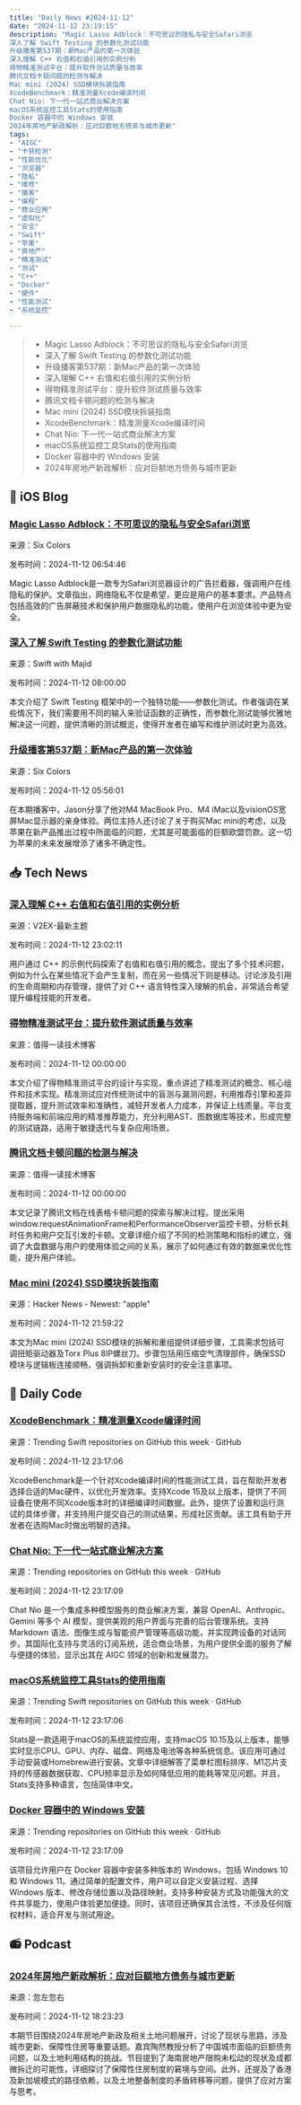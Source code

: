 ```yaml
---
title: "Daily News #2024-11-12"
date: "2024-11-12 23:19:15"
description: "Magic Lasso Adblock：不可思议的隐私与安全Safari浏览
深入了解 Swift Testing 的参数化测试功能
升级播客第537期：新Mac产品的第一次体验
深入理解 C++ 右值和右值引用的实例分析
得物精准测试平台：提升软件测试质量与效率
腾讯文档卡顿问题的检测与解决
Mac mini (2024) SSD模块拆装指南
XcodeBenchmark：精准测量Xcode编译时间
Chat Nio: 下一代一站式商业解决方案
macOS系统监控工具Stats的使用指南
Docker 容器中的 Windows 安装
2024年房地产新政解析：应对巨额地方债务与城市更新"
tags: 
- "AIGC"
- "卡顿检测"
- "性能优化"
- "浏览器"
- "隐私"
- "维修"
- "播客"
- "编程"
- "商业应用"
- "虚拟化"
- "安全"
- "Swift"
- "苹果"
- "房地产"
- "精准测试"
- "测试"
- "C++"
- "Docker"
- "硬件"
- "性能测试"
- "系统监控"

---
```


> - Magic Lasso Adblock：不可思议的隐私与安全Safari浏览
> - 深入了解 Swift Testing 的参数化测试功能
> - 升级播客第537期：新Mac产品的第一次体验
> - 深入理解 C++ 右值和右值引用的实例分析
> - 得物精准测试平台：提升软件测试质量与效率
> - 腾讯文档卡顿问题的检测与解决
> - Mac mini (2024) SSD模块拆装指南
> - XcodeBenchmark：精准测量Xcode编译时间
> - Chat Nio: 下一代一站式商业解决方案
> - macOS系统监控工具Stats的使用指南
> - Docker 容器中的 Windows 安装
> - 2024年房地产新政解析：应对巨额地方债务与城市更新

## 🍎 iOS Blog

### [Magic Lasso Adblock：不可思议的隐私与安全Safari浏览](https://sixcolors.com/feed-only/2024/11/magic-lasso-adblock-incredibly-private-and-secure-safari-web-browsing-7/)

来源：Six Colors

发布时间：2024-11-12 06:54:46

Magic Lasso Adblock是一款专为Safari浏览器设计的广告拦截器，强调用户在线隐私的保护。文章指出，网络隐私不仅是希望，更应是用户的基本要求。产品特点包括高效的广告屏蔽技术和保护用户数据隐私的功能，使用户在浏览体验中更为安全。

### [深入了解 Swift Testing 的参数化测试功能](https://swiftwithmajid.com/2024/11/12/introducing-swift-testing-parameterized-tests/)

来源：Swift with Majid

发布时间：2024-11-12 08:00:00

本文介绍了 Swift Testing 框架中的一个独特功能——参数化测试。作者强调在某些情况下，我们需要用不同的输入来验证函数的正确性，而参数化测试能够优雅地解决这一问题，提供清晰的测试概览，使得开发者在编写和维护测试时更为高效。

### [升级播客第537期：新Mac产品的第一次体验](https://sixcolors.com/podcast/2024/11/upgrade-537-square-minus-one/)

来源：Six Colors

发布时间：2024-11-12 05:56:01

在本期播客中，Jason分享了他对M4 MacBook Pro、M4 iMac以及visionOS宽屏Mac显示器的亲身体验。两位主持人还讨论了关于购买Mac mini的考虑，以及苹果在新产品推出过程中所面临的问题，尤其是可能面临的巨额欧盟罚款。这一切为苹果的未来发展增添了诸多不确定性。

## 📥 Tech News

### [深入理解 C++ 右值和右值引用的实例分析](https://www.v2ex.com/t/1089024)

来源：V2EX-最新主题

发布时间：2024-11-12 23:02:11

用户通过 C++ 的示例代码探索了右值和右值引用的概念，提出了多个技术问题，例如为什么在某些情况下会产生复制，而在另一些情况下则是移动。讨论涉及引用的生命周期和内存管理，提供了对 C++ 语言特性深入理解的机会，非常适合希望提升编程技能的开发者。

### [得物精准测试平台：提升软件测试质量与效率](https://mp.weixin.qq.com/s/qZZ5A1lkNpf_HqZgSJa4_A)

来源：值得一读技术博客

发布时间：2024-11-12 00:00:00

本文介绍了得物精准测试平台的设计与实现，重点讲述了精准测试的概念、核心组件和技术实现。精准测试应对传统测试中的盲测与漏测问题，利用推荐引擎和差异提取器，提升测试效率和准确性，减轻开发者人力成本，并保证上线质量。平台支持服务端和前端应用的精准推荐能力，充分利用AST、图数据库等技术，形成完整的测试链路，适用于敏捷迭代与复杂应用场景。

### [腾讯文档卡顿问题的检测与解决](https://mp.weixin.qq.com/s/JTL_x_07qfnIuMIum68m9Q)

来源：值得一读技术博客

发布时间：2024-11-12 00:00:00

本文记录了腾讯文档在线表格卡顿问题的探索与解决过程。提出采用window.requestAnimationFrame和PerformanceObserver监控卡顿，分析长耗时任务和用户交互引发的卡顿。文章详细介绍了不同的检测策略和指标的建立，强调了大盘数据与用户的使用体验之间的关系，展示了如何通过有效的数据来优化性能，提升用户体验。

### [Mac mini (2024) SSD模块拆装指南](https://support.apple.com/en-us/121003)

来源：Hacker News - Newest: "apple"

发布时间：2024-11-12 21:59:22

本文为Mac mini (2024) SSD模块的拆解和重组提供详细步骤，工具需求包括可调扭矩驱动器及Torx Plus 8IP螺丝刀。步骤包括用压缩空气清理部件，确保SSD模块与逻辑板连接顺畅，强调拆卸和重新安装时的安全注意事项。

## 💾 Daily Code

### [XcodeBenchmark：精准测量Xcode编译时间](https://github.com/devMEremenko/XcodeBenchmark)

来源：Trending Swift repositories on GitHub this week · GitHub

发布时间：2024-11-12 23:17:06

XcodeBenchmark是一个针对Xcode编译时间的性能测试工具，旨在帮助开发者选择合适的Mac硬件，以优化开发效率。支持Xcode 15及以上版本，提供了不同设备在使用不同Xcode版本时的详细编译时间数据。此外，提供了设置和运行测试的具体步骤，并支持用户提交自己的测试结果，形成社区贡献。该工具有助于开发者在选购Mac时做出明智的选择。

### [Chat Nio: 下一代一站式商业解决方案](https://github.com/zmh-program/chatnio)

来源：Trending repositories on GitHub this week · GitHub

发布时间：2024-11-12 23:17:09

Chat Nio 是一个集成多种模型服务的商业解决方案，兼容 OpenAI、Anthropic、Gemini 等多个 AI 模型，提供美观的用户界面与完善的后台管理系统。支持 Markdown 语法、图像生成与智能资产管理等高级功能，并实现跨设备的对话同步。其国际化支持与灵活的订阅系统，适合商业场景，为用户提供全面的服务了解与便捷的体验，显示出其在 AIGC 领域的创新和发展潜力。

### [macOS系统监控工具Stats的使用指南](https://github.com/exelban/stats)

来源：Trending Swift repositories on GitHub this week · GitHub

发布时间：2024-11-12 23:17:06

Stats是一款适用于macOS的系统监控应用，支持macOS 10.15及以上版本，能够实时显示CPU、GPU、内存、磁盘、网络及电池等各种系统信息。该应用可通过手动安装或Homebrew进行安装。文章中详细解答了菜单栏图标排序、M1芯片支持的传感器数据获取、CPU频率显示及如何降低应用的能耗等常见问题。并且，Stats支持多种语言，包括简体中文。

### [Docker 容器中的 Windows 安装](https://github.com/dockur/windows)

来源：Trending repositories on GitHub this week · GitHub

发布时间：2024-11-12 23:17:09

该项目允许用户在 Docker 容器中安装多种版本的 Windows，包括 Windows 10 和 Windows 11。通过简单的配置文件，用户可以自定义安装过程、选择 Windows 版本、修改存储位置以及路径映射。支持多种安装方式及功能强大的文件共享能力，使用户体验更加便捷。同时，该项目还确保其合法性，不涉及任何版权材料，适合开发与测试用途。

## 📻 Podcast

### [2024年房地产新政解析：应对巨额地方债务与城市更新](https://www.xiaoyuzhoufm.com/episode/6733221a43dc3a438706e388)

来源：忽左忽右

发布时间：2024-11-12 18:23:23

本期节目围绕2024年房地产新政及相关土地问题展开，讨论了现状与思路，涉及城市更新、保障性住房等重要话题。嘉宾陶然教授分析了中国城市面临的巨额债务问题，以及土地利用结构的挑战。节目提到了海南房地产限购未松动的现状及成都微拆迁的可能性，详细探讨了保障性住房制度的窘境与空间。此外，还提及了香港及新加坡模式的路径依赖，以及土地整备制度的矛盾转移等问题，提供了应对方案与思考。

